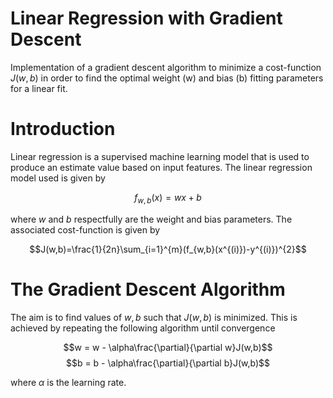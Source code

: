 # Linear Regression with Gradient Descent

Implementation of a gradient descent algorithm to minimize a cost-function $J(w,b)$ in order to find the optimal weight (w) and bias (b) fitting parameters for a linear fit.

# Introduction

Linear regression is a supervised machine learning model that is used to produce an estimate value based on input features. The linear regression model used is given by

$$f_{w,b}(x)=wx+b$$

where $w$ and $b$ respectfully are the weight and bias parameters. The associated cost-function is given by

$$J(w,b)=\frac{1}{2n}\sum_{i=1}^{m}(f_{w,b}(x^{(i)})-y^{(i)})^{2}$$

# The Gradient Descent Algorithm

The aim is to find values of $w,b$ such that $J(w,b)$ is minimized. This is achieved by repeating the following algorithm until convergence

$$w = w - \alpha\frac{\partial}{\partial w}J(w,b)$$
$$b = b - \alpha\frac{\partial}{\partial b}J(w,b)$$

where $\alpha$ is the learning rate. 


